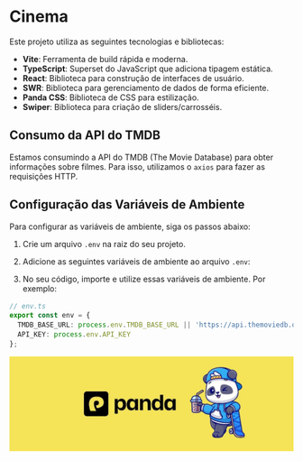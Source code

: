 
# Cinema

Este projeto utiliza as seguintes tecnologias e bibliotecas:

- **Vite**: Ferramenta de build rápida e moderna.
- **TypeScript**: Superset do JavaScript que adiciona tipagem estática.
- **React**: Biblioteca para construção de interfaces de usuário.
- **SWR**: Biblioteca para gerenciamento de dados de forma eficiente.
- **Panda CSS**: Biblioteca de CSS para estilização.
- **Swiper**: Biblioteca para criação de sliders/carrosséis.

## Consumo da API do TMDB

Estamos consumindo a API do TMDB (The Movie Database) para obter informações sobre filmes. Para isso, utilizamos o `axios` para fazer as requisições HTTP.

## Configuração das Variáveis de Ambiente

Para configurar as variáveis de ambiente, siga os passos abaixo:

1. Crie um arquivo `.env` na raiz do seu projeto.
2. Adicione as seguintes variáveis de ambiente ao arquivo `.env`:

3. No seu código, importe e utilize essas variáveis de ambiente. Por exemplo:

```typescript
// env.ts
export const env = {
  TMDB_BASE_URL: process.env.TMDB_BASE_URL || 'https://api.themoviedb.org/3',
  API_KEY: process.env.API_KEY
};

```


!["Panda Css"](/public/banner-panda-css.jpg)